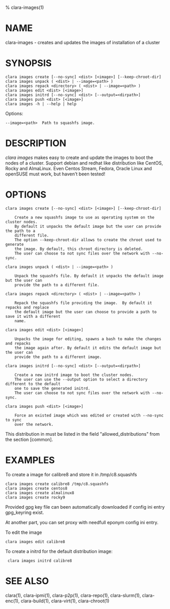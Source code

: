 % clara-images(1)

# NAME

clara-images - creates and updates the images of installation of a cluster

# SYNOPSIS

    clara images create [--no-sync] <dist> [<image>] [--keep-chroot-dir]
    clara images unpack ( <dist> | --image=<path> )
    clara images repack <directory> ( <dist> | --image=<path> )
    clara images edit <dist> [<image>]
    clara images initrd [--no-sync] <dist> [--output=<dirpath>]
    clara images push <dist> [<image>]
    clara images -h | --help | help

Options:

    --image=<path>  Path to squashfs image.

# DESCRIPTION

*clara images* makes easy to create and update the images to boot the nodes of a cluster.
Support debian and redhat like distribution like CentOS, Rocky and AlmaLinux.
Even Centos Stream, Fedora, Oracle Linux and openSUSE must work, but haven't been tested!

# OPTIONS

    clara images create [--no-sync] <dist> [<image>] [--keep-chroot-dir]

        Create a new squashfs image to use as operating system on the cluster nodes.
        By default it unpacks the default image but the user can provide the path to a
        different file.
        The option --keep-chroot-dir allows to create the chroot used to generate
        the image. By default, this chroot directory is deleted.
        The user can choose to not sync files over the network with --no-sync.

    clara images unpack ( <dist> | --image=<path> )

        Unpack the squashfs file. By default it unpacks the default image but the user can
        provide the path to a different file.

    clara images repack <directory> ( <dist> | --image=<path> )

        Repack the squashfs file providing the image.  By default it repacks and replace
        the default image but the user can choose to provide a path to save it with a different
        name.

    clara images edit <dist> [<image>]

        Unpacks the image for editing, spawns a bash to make the changes and repacks
        the image again after. By default it edits the default image but the user can
        provide the path to a different image.

    clara images initrd [--no-sync] <dist> [--output=<dirpath>]

        Create a new initrd image to boot the cluster nodes.
        The user can use the --output option to select a directory different to the default
        one to save the generated initrd.
        The user can choose to not sync files over the network with --no-sync.

    clara images push <dist> [<image>]

        Force an existed image which was edited or created with --no-sync to sync
        over the network.

This distribution in <dist> must be listed in the field "allowed_distributions" from the section [common].

# EXAMPLES

To create a image for calibre8 and store it in /tmp/c8.squashfs

    clara images create calibre8 /tmp/c8.squashfs
    clara images create centos8
    clara images create almalinux8
    clara images create rocky9

Provided gpg key file can been automatically downloaded if config ini entry gpg_keyring exist.

At another part, you can set proxy with needfull eponym config ini entry.

To edit the image

    clara images edit calibre8

To create a initrd for the default distribution image:

     clara images initrd calibre8

# SEE ALSO

clara(1), clara-ipmi(1), clara-p2p(1), clara-repo(1), clara-slurm(1), clara-enc(1), clara-build(1), clara-virt(1), clara-chroot(1)
